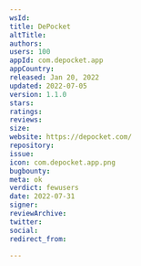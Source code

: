```yaml
---
wsId: 
title: DePocket
altTitle: 
authors: 
users: 100
appId: com.depocket.app
appCountry: 
released: Jan 20, 2022
updated: 2022-07-05
version: 1.1.0
stars: 
ratings: 
reviews: 
size: 
website: https://depocket.com/
repository: 
issue: 
icon: com.depocket.app.png
bugbounty: 
meta: ok
verdict: fewusers
date: 2022-07-31
signer: 
reviewArchive: 
twitter: 
social: 
redirect_from: 

---
```


